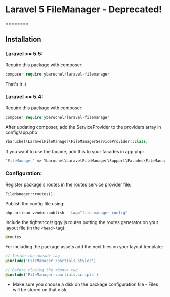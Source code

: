 # Laravel 5 FileManager - Deprecated!


========


## Installation

### Laravel >= 5.5:
Require this package with composer:

```php
composer require ybaruchel/laravel-filemanager
```
That's it :)
### Laravel <= 5.4:
Require this package with composer:

```php
composer require ybaruchel/laravel-filemanager
```
After updating composer, add the ServiceProvider to the providers array in config/app.php

```php
Ybaruchel\LaravelFileManager\FileManagerServiceProvider::class,
```
If you want to use the facade, add this to your facades in app.php:

```php
'FileManager' => Ybaruchel\LaravelFileManager\Support\Facades\FileManager::class,
```

### Configuration:
Register package's routes in the routes service provider file:
```php
FileManager::routes();
```

Publish the config file using:
```php
php artisan vendor:publish --tag="file-manager-config"
```

Include the tightenco/ziggy js routes putting the routes generator on your layout file (in the ```<head>``` tag):
```php
@routes
```

For including the package assets add the next files on your layout template:
```php
// Inside the <head> tag
@include('FileManager::partials.styles')

// Before closing the <body> tag
@include('FileManager::partials.scripts')
```

* Make sure you choose a disk on the package configuration file - Files will be stored on that disk.


